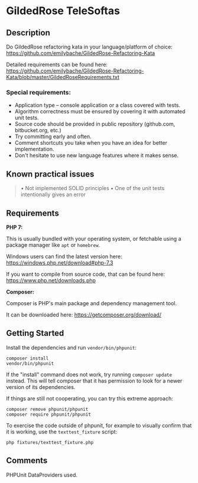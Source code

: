 # GildedRose TeleSoftas 

## Description

Do GildedRose refactoring kata in your language/platform of choice:  
<https://github.com/emilybache/GildedRose-Refactoring-Kata>

Detailed requirements can be found here:  
https://github.com/emilybache/GildedRose-Refactoring-Kata/blob/master/GildedRoseRequirements.txt

### Special requirements:
* Application type – ​console application ​or​ a class covered with tests​.
* Algorithm correctness must be ensured by covering it with automated ​unit tests​.
* Source code should be provided in ​public repository​ (​github.com​, ​bitbucket.org​, etc.)
* Try committing early and often.
* Comment shortcuts you take when you have an idea for better implementation.
* Don't hesitate to use new language features where it makes sense.

## Known practical issues

>•	Not implemented SOLID principles
•	One of the unit tests intentionally gives an error



Requirements
------------

**PHP 7:**

This is usually bundled with your operating system, or fetchable using a package manager like `apt` or `homebrew`.

Windows users can find the latest version here: https://windows.php.net/download#php-7.3

If you want to compile from source code, that can be found here: https://www.php.net/downloads.php

**Composer:**

Composer is PHP's main package and dependency management tool.

It can be downloaded here: https://getcomposer.org/download/

Getting Started
---------------

Install the dependencies and run `vendor/bin/phpunit`:

```
composer install
vendor/bin/phpunit
```

If the "install" command does not work, try running `composer update` instead.
This will tell composer that it has permission to look for a newer version of
its dependencies.

If things are still not cooperating, you can try this extreme approach:

```
composer remove phpunit/phpunit
composer require phpunit/phpunit
```

To exercise the code outside of phpunit, for example to visually confirm that it is working,
use the `texttest_fixture` script:

```
php fixtures/texttest_fixture.php
```

Comments 
----

PHPUnit DataProviders used.
